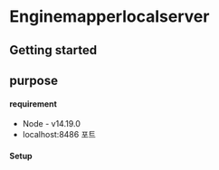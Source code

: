 # Enginemapperlocalserver

## Getting started

## purpose 


#### requirement
* Node - v14.19.0
* localhost:8486 포트

#### Setup



